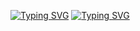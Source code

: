[![Typing SVG](https://readme-typing-svg.herokuapp.com?color=8C2AC8FF&lines=VDosku+-+Android+version)]()
[![Typing SVG](https://readme-typing-svg.herokuapp.com?color=8C2AC8AA&lines=Kotlin+/+Jetpack+Compose)]()
